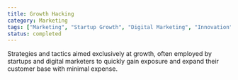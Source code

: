 ```yaml
---
title: Growth Hacking
category: Marketing
tags: ["Marketing", "Startup Growth", "Digital Marketing", "Innovation"]
status: completed
---
```

Strategies and tactics aimed exclusively at growth, often employed by startups and digital marketers to quickly gain exposure and expand their customer base with minimal expense.